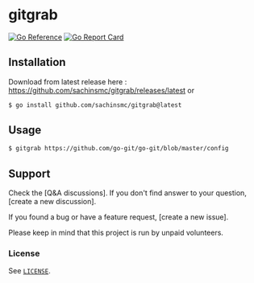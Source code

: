 # gitgrab

[![Go Reference][goreference_badge]][goreference_link]
[![Go Report Card][goreportcard_badge]][goreportcard_link]


## Installation

Download from latest release here : https://github.com/sachinsmc/gitgrab/releases/latest or 

```sh
$ go install github.com/sachinsmc/gitgrab@latest
```

## Usage

```sh
$ gitgrab https://github.com/go-git/go-git/blob/master/config
```

## Support

Check the [Q&A discussions]. If you don't find answer to your question, [create
a new discussion].

If you found a bug or have a feature request, [create a new issue].

Please keep in mind that this project is run by unpaid volunteers.

### License

See [`LICENSE`](./LICENSE).

[goreference_badge]: https://pkg.go.dev/badge/github.com/sachinsmc/gitgrab.svg
[goreference_link]: https://pkg.go.dev/github.com/sachinsmc/gitgrab
[goreportcard_badge]: https://goreportcard.com/badge/github.com/sachinsmc/gitgrab
[goreportcard_link]: https://goreportcard.com/report/github.com/sachinsmc/gitgrab

